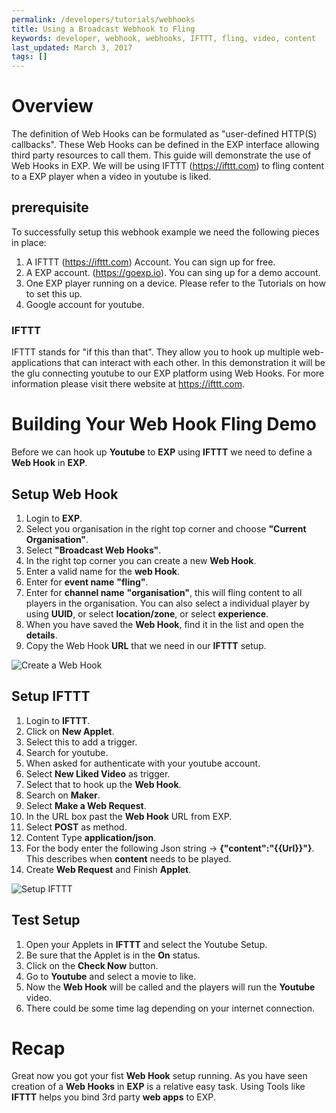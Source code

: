 ```yaml
---
permalink: /developers/tutorials/webhooks
title: Using a Broadcast Webhook to Fling
keywords: developer, webhook, webhooks, IFTTT, fling, video, content
last_updated: March 3, 2017
tags: []
---
```


<link rel="stylesheet" href="/_pages/developers/tutorials/webhooks.css">

# Overview

The definition of Web Hooks can be formulated as "user-defined HTTP(S) callbacks". These Web Hooks can be defined in the EXP interface allowing third party resources to call them. This guide will demonstrate the use of Web Hooks in EXP. We will be using IFTTT (https://ifttt.com) to fling content to a EXP player when a video in youtube is liked.
  
## prerequisite

To successfully setup this webhook example we need the following pieces in place:
 
1. A IFTTT (https://ifttt.com) Account. You can sign up for free.
2. A EXP account. (https://goexp.io). You can sing up for a demo account.
3. One EXP player running on a device. Please refer to the Tutorials on how to set this up.
4. Google account for youtube.

### IFTTT

IFTTT stands for "if this than that". They allow you to hook up multiple web-applications that can interact with each other. In this demonstration it will be the glu connecting youtube to our EXP platform using Web Hooks. For more information please visit there website at https://ifttt.com. 

# Building Your Web Hook Fling Demo

Before we can hook up **Youtube** to **EXP** using **IFTTT** we need to define a **Web Hook** in **EXP**. 

## Setup Web Hook

1. Login to **EXP**.
2. Select you organisation in the right top corner and choose **"Current Organisation"**.
3. Select **"Broadcast Web Hooks"**.
4. In the right top corner you can create a new **Web Hook**.
5. Enter a valid name for the **web Hook**.
6. Enter for **event name** **"fling"**.
7. Enter for **channel name** **"organisation"**, this will fling content to all players in the organisation. You can also select a individual player by using **UUID**, or select **location/zone**, or select **experience**. 
8. When you have saved the **Web Hook**, find it in the list and open the **details**.
9. Copy the Web Hook **URL** that we need in our **IFTTT** setup.

![Create a Web Hook](/common_images/webhook/webhook.gif "Create a Web Hook")

## Setup IFTTT

1. Login to **IFTTT**.
2. Click on **New Applet**.
3. Select this to add a trigger.
4. Search for youtube. 
5. When asked for authenticate with your youtube account.
6. Select **New Liked Video** as trigger.
7. Select that to hook up the **Web Hook**.
8. Search on **Maker**.
9. Select **Make a Web Request**.
10. In the URL box past the **Web Hook** URL from EXP.
11. Select **POST** as method.
12. Content Type **application/json**.
13. For the body enter the following Json string -> **{"content":"{{Url}}"}**. This describes when **content** needs to be played.
14. Create **Web Request** and Finish **Applet**.

![Setup IFTTT](/common_images/webhook/webhook2.gif "Setup IFTTT")

## Test Setup

1. Open your Applets in **IFTTT** and select the Youtube Setup.
2. Be sure that the Applet is in the **On** status.
3. Click on the **Check Now** button.
4. Go to **Youtube** and select a movie to like.
5. Now the **Web Hook** will be called and the players will run the **Youtube** video.
6. There could be some time lag depending on your internet connection.

# Recap

Great now you got your fist **Web Hook** setup running. As you have seen creation of a **Web Hooks** in **EXP** is a relative easy task. Using Tools like **IFTTT** helps you bind 3rd party **web apps** to EXP.  